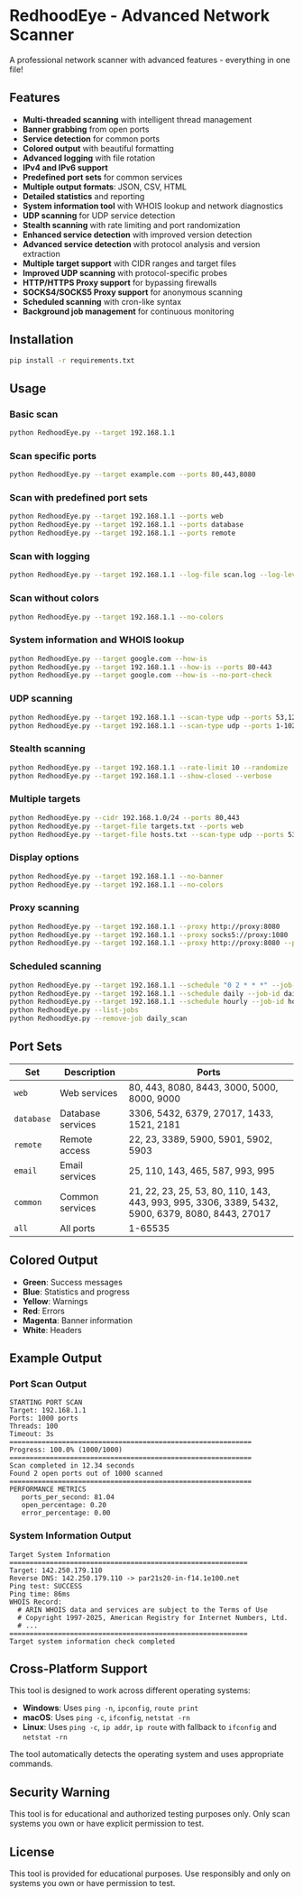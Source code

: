 # RedhoodEye - Advanced Network Scanner

A professional network scanner with advanced features - everything in one file!

## Features

- **Multi-threaded scanning** with intelligent thread management
- **Banner grabbing** from open ports
- **Service detection** for common ports
- **Colored output** with beautiful formatting
- **Advanced logging** with file rotation
- **IPv4 and IPv6 support**
- **Predefined port sets** for common services
- **Multiple output formats**: JSON, CSV, HTML
- **Detailed statistics** and reporting
- **System information tool** with WHOIS lookup and network diagnostics
- **UDP scanning** for UDP service detection
- **Stealth scanning** with rate limiting and port randomization
- **Enhanced service detection** with improved version detection
- **Advanced service detection** with protocol analysis and version extraction
- **Multiple target support** with CIDR ranges and target files
- **Improved UDP scanning** with protocol-specific probes
- **HTTP/HTTPS Proxy support** for bypassing firewalls
- **SOCKS4/SOCKS5 Proxy support** for anonymous scanning
- **Scheduled scanning** with cron-like syntax
- **Background job management** for continuous monitoring

## Installation

```bash
pip install -r requirements.txt
```

## Usage

### Basic scan
```bash
python RedhoodEye.py --target 192.168.1.1
```

### Scan specific ports
```bash
python RedhoodEye.py --target example.com --ports 80,443,8080
```

### Scan with predefined port sets
```bash
python RedhoodEye.py --target 192.168.1.1 --ports web
python RedhoodEye.py --target 192.168.1.1 --ports database
python RedhoodEye.py --target 192.168.1.1 --ports remote
```

### Scan with logging
```bash
python RedhoodEye.py --target 192.168.1.1 --log-file scan.log --log-level DEBUG
```

### Scan without colors
```bash
python RedhoodEye.py --target 192.168.1.1 --no-colors
```

### System information and WHOIS lookup
```bash
python RedhoodEye.py --target google.com --how-is
python RedhoodEye.py --target 192.168.1.1 --how-is --ports 80-443
python RedhoodEye.py --target google.com --how-is --no-port-check
```

### UDP scanning
```bash
python RedhoodEye.py --target 192.168.1.1 --scan-type udp --ports 53,123,161
python RedhoodEye.py --target 192.168.1.1 --scan-type udp --ports 1-1024
```

### Stealth scanning
```bash
python RedhoodEye.py --target 192.168.1.1 --rate-limit 10 --randomize
python RedhoodEye.py --target 192.168.1.1 --show-closed --verbose
```

### Multiple targets
```bash
python RedhoodEye.py --cidr 192.168.1.0/24 --ports 80,443
python RedhoodEye.py --target-file targets.txt --ports web
python RedhoodEye.py --target-file hosts.txt --scan-type udp --ports 53,123,161
```

### Display options
```bash
python RedhoodEye.py --target 192.168.1.1 --no-banner
python RedhoodEye.py --target 192.168.1.1 --no-colors
```

### Proxy scanning
```bash
python RedhoodEye.py --target 192.168.1.1 --proxy http://proxy:8080
python RedhoodEye.py --target 192.168.1.1 --proxy socks5://proxy:1080
python RedhoodEye.py --target 192.168.1.1 --proxy http://proxy:8080 --proxy-auth user:pass
```

### Scheduled scanning
```bash
python RedhoodEye.py --target 192.168.1.1 --schedule "0 2 * * *" --job-id daily_scan
python RedhoodEye.py --target 192.168.1.1 --schedule daily --job-id daily_scan
python RedhoodEye.py --target 192.168.1.1 --schedule hourly --job-id hourly_scan
python RedhoodEye.py --list-jobs
python RedhoodEye.py --remove-job daily_scan
```

## Port Sets

| Set | Description | Ports |
|-----|-------------|-------|
| `web` | Web services | 80, 443, 8080, 8443, 3000, 5000, 8000, 9000 |
| `database` | Database services | 3306, 5432, 6379, 27017, 1433, 1521, 2181 |
| `remote` | Remote access | 22, 23, 3389, 5900, 5901, 5902, 5903 |
| `email` | Email services | 25, 110, 143, 465, 587, 993, 995 |
| `common` | Common services | 21, 22, 23, 25, 53, 80, 110, 143, 443, 993, 995, 3306, 3389, 5432, 5900, 6379, 8080, 8443, 27017 |
| `all` | All ports | 1-65535 |

## Colored Output

- **Green**: Success messages
- **Blue**: Statistics and progress
- **Yellow**: Warnings
- **Red**: Errors
- **Magenta**: Banner information
- **White**: Headers

## Example Output

### Port Scan Output
```
STARTING PORT SCAN
Target: 192.168.1.1
Ports: 1000 ports
Threads: 100
Timeout: 3s
============================================================
Progress: 100.0% (1000/1000)
============================================================
Scan completed in 12.34 seconds
Found 2 open ports out of 1000 scanned
============================================================
PERFORMANCE METRICS
   ports_per_second: 81.04
   open_percentage: 0.20
   error_percentage: 0.00
```

### System Information Output
```
Target System Information
===========================================================
Target: 142.250.179.110
Reverse DNS: 142.250.179.110 -> par21s20-in-f14.1e100.net
Ping test: SUCCESS
Ping time: 86ms
WHOIS Record:
  # ARIN WHOIS data and services are subject to the Terms of Use
  # Copyright 1997-2025, American Registry for Internet Numbers, Ltd.
  # ...
===========================================================
Target system information check completed
```

## Cross-Platform Support

This tool is designed to work across different operating systems:

- **Windows**: Uses `ping -n`, `ipconfig`, `route print`
- **macOS**: Uses `ping -c`, `ifconfig`, `netstat -rn`
- **Linux**: Uses `ping -c`, `ip addr`, `ip route` with fallback to `ifconfig` and `netstat -rn`

The tool automatically detects the operating system and uses appropriate commands.

## Security Warning

This tool is for educational and authorized testing purposes only. Only scan systems you own or have explicit permission to test.

## License

This tool is provided for educational purposes. Use responsibly and only on systems you own or have permission to test. 